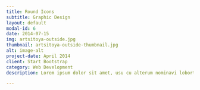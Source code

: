 ```yaml
---
title: Round Icons
subtitle: Graphic Design
layout: default
modal-id: 6
date: 2014-07-15
img: artsitoya-outside.jpg
thumbnail: artsitoya-outside-thumbnail.jpg
alt: image-alt
project-date: April 2014
client: Start Bootstrap
category: Web Development
description: Lorem ipsum dolor sit amet, usu cu alterum nominavi lobortis. At duo novum diceret. Tantas apeirian vix et, usu sanctus postulant inciderint ut, populo diceret necessitatibus in vim. Cu eum dicam feugiat noluisse.

---
```

